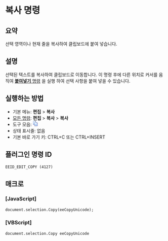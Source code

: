 # 복사 명령

## 요약

선택 영역이나 현재 줄을 복사하여 클립보드에 붙여 넣습니다.

## 설명

선택된 텍스트를 복사하여 클립보드로 이동합니다. 이 명령 후에 다른 위치로 커서를 움직여 [**붙여넣기** 명령](edit_paste) 을 실행 하여 선택 사항을 붙여 넣을 수 있습니다.

## 실행하는 방법

- 기본 메뉴: **편집** \> **복사**
- [모든 명령](../tools/all_commands): **편집** \> **복사**
\> **복사**
- 도구 모음: ![](../../images/copy.png)
- 상태 표시줄: 없음
- 기본 바로 가기 키: CTRL+C 또는 CTRL+INSERT

## 플러그인 명령 ID

```
EEID_EDIT_COPY (4127)
```

## 매크로

### \[JavaScript\]

```
document.selection.Copy(eeCopyUnicode);
```

### \[VBScript\]

```
document.selection.Copy eeCopyUnicode
```

